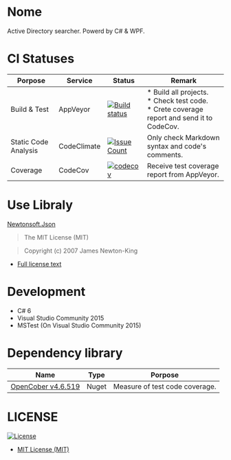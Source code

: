 # Nome
Active Directory searcher. Powerd by C# & WPF.

# CI Statuses

|Porpose|Service|Status|Remark|
|---|---|---|---|
|Build & Test|AppVeyor|[![Build status](https://ci.appveyor.com/api/projects/status/rfyrw3txjr0mld5a/branch/master?svg=true)](https://ci.appveyor.com/project/YoshinoriN/nome/branch/master)|* Build all projects. <br> * Check test code. <br> * Crete coverage report and send it to CodeCov.|
|Static Code Analysis|CodeClimate|[![Issue Count](https://codeclimate.com/github/YoshinoriN/Nome/badges/issue_count.svg)](https://codeclimate.com/github/YoshinoriN/Nome)|Only check Markdown syntax and code's comments.|
|Coverage|CodeCov|[![codecov](https://codecov.io/gh/YoshinoriN/Nome/branch/master/graph/badge.svg)](https://codecov.io/gh/YoshinoriN/Nome)|Receive test coverage report from AppVeyor.|

# Use Libraly

[Newtonsoft.Json](https://github.com/JamesNK/Newtonsoft.Json)

> The MIT License (MIT)

> Copyright (c) 2007 James Newton-King

* [Full license text](/Licenses/Newtonsoft.Json.txt) 

# Development
* C# 6
* Visual Studio Community 2015
* MSTest (On Visual Studio Community 2015)

# Dependency library

|Name|Type|Porpose|
|---|---|---|
|[OpenCober v4.6.519](https://github.com/OpenCover/opencover)|Nuget|Measure of test code coverage.|


# LICENSE

[![License](https://img.shields.io/github/license/YoshinoriN/kinugasa.svg?style=flat-square)](https://github.com/YoshinoriN/kinugasa/blob/master/LICENSE)

* [MIT License (MIT)](LICENSE)
